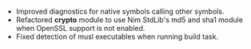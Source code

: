 * Improved diagnostics for native symbols calling other symbols.
* Refactored **crypto** module to use Nim StdLib's md5 and sha1 module when OpenSSL support is not enabled.
* Fixed detection of musl executables when running build task.
